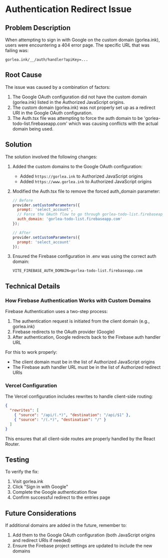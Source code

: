 # Authentication Redirect Issue

## Problem Description

When attempting to sign in with Google on the custom domain (gorlea.ink), users were encountering a 404 error page. The specific URL that was failing was:

```
gorlea.ink/__/auth/handler?apiKey=...
```

## Root Cause

The issue was caused by a combination of factors:

1. The Google OAuth configuration did not have the custom domain (gorlea.ink) listed in the Authorized JavaScript origins.
2. The custom domain (gorlea.ink) was not properly set up as a redirect URI in the Google OAuth configuration.
3. The Auth.tsx file was attempting to force the auth domain to be 'gorlea-todo-list.firebaseapp.com' which was causing conflicts with the actual domain being used.

## Solution

The solution involved the following changes:

1. Added the custom domains to the Google OAuth configuration:
   - Added `https://gorlea.ink` to Authorized JavaScript origins
   - Added `https://www.gorlea.ink` to Authorized JavaScript origins

2. Modified the Auth.tsx file to remove the forced auth_domain parameter:
   ```javascript
   // Before
   provider.setCustomParameters({
     prompt: 'select_account',
     // Force the OAuth flow to go through gorlea-todo-list.firebaseapp.com
     auth_domain: 'gorlea-todo-list.firebaseapp.com'
   });

   // After
   provider.setCustomParameters({
     prompt: 'select_account'
   });
   ```

3. Ensured the Firebase configuration in .env was using the correct auth domain:
   ```
   VITE_FIREBASE_AUTH_DOMAIN=gorlea-todo-list.firebaseapp.com
   ```

## Technical Details

### How Firebase Authentication Works with Custom Domains

Firebase Authentication uses a two-step process:

1. The authentication request is initiated from the client domain (e.g., gorlea.ink)
2. Firebase redirects to the OAuth provider (Google)
3. After authentication, Google redirects back to the Firebase auth handler URL

For this to work properly:
- The client domain must be in the list of Authorized JavaScript origins
- The Firebase auth handler URL must be in the list of Authorized redirect URIs

### Vercel Configuration

The Vercel configuration includes rewrites to handle client-side routing:

```json
{
  "rewrites": [
    { "source": "/api/(.*)", "destination": "/api/$1" },
    { "source": "/(.*)", "destination": "/" }
  ]
}
```

This ensures that all client-side routes are properly handled by the React Router.

## Testing

To verify the fix:
1. Visit gorlea.ink
2. Click "Sign in with Google"
3. Complete the Google authentication flow
4. Confirm successful redirect to the entries page

## Future Considerations

If additional domains are added in the future, remember to:
1. Add them to the Google OAuth configuration (both JavaScript origins and redirect URIs if needed)
2. Ensure the Firebase project settings are updated to include the new domains
